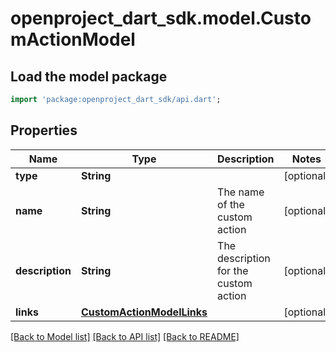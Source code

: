 # openproject_dart_sdk.model.CustomActionModel

## Load the model package
```dart
import 'package:openproject_dart_sdk/api.dart';
```

## Properties
Name | Type | Description | Notes
------------ | ------------- | ------------- | -------------
**type** | **String** |  | [optional] 
**name** | **String** | The name of the custom action | [optional] 
**description** | **String** | The description for the custom action | [optional] 
**links** | [**CustomActionModelLinks**](CustomActionModelLinks.md) |  | [optional] 

[[Back to Model list]](../README.md#documentation-for-models) [[Back to API list]](../README.md#documentation-for-api-endpoints) [[Back to README]](../README.md)


